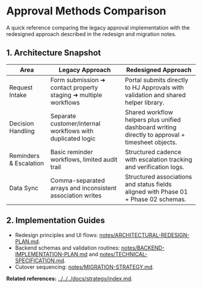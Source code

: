 # Approval Methods Comparison

A quick reference comparing the legacy approval implementation with the redesigned approach described in the redesign and migration notes.

## 1. Architecture Snapshot
| Area | Legacy Approach | Redesigned Approach |
| --- | --- | --- |
| Request Intake | Form submission ➜ contact property staging ➜ multiple workflows | Portal submits directly to HJ Approvals with validation and shared helper library. |
| Decision Handling | Separate customer/internal workflows with duplicated logic | Shared workflow helpers plus unified dashboard writing directly to approval + timesheet objects. |
| Reminders & Escalation | Basic reminder workflows, limited audit trail | Structured cadence with escalation tracking and verification logs. |
| Data Sync | Comma-separated arrays and inconsistent association writes | Structured associations and status fields aligned with Phase 01 + Phase 02 schemas. |

## 2. Implementation Guides
- Redesign principles and UI flows: [notes/ARCHITECTURAL-REDESIGN-PLAN.md](notes/ARCHITECTURAL-REDESIGN-PLAN.md).
- Backend schemas and validation routines: [notes/BACKEND-IMPLEMENTATION-PLAN.md](notes/BACKEND-IMPLEMENTATION-PLAN.md) and [notes/TECHNICAL-SPECIFICATION.md](notes/TECHNICAL-SPECIFICATION.md).
- Cutover sequencing: [notes/MIGRATION-STRATEGY.md](notes/MIGRATION-STRATEGY.md).

**Related references:** [../../../docs/strategy/index.md](../../../docs/strategy/index.md).